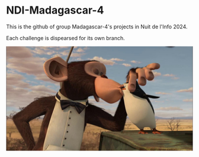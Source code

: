# NDI-Madagascar-4

This is the github of group Madagascar-4's projects in Nuit de l'Info 2024.

Each challenge is dispearsed for its own branch.

![Real](maxresdefault.jpg)